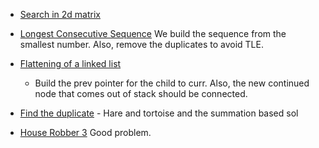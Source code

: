 
- [Search in 2d matrix](https://github.com/sankalp1999/InterviewPrep_DSAproblems/blob/master/leetcode/Search/SearchA2Dmatrix_LOG(MN).cpp)
- [Longest Consecutive Sequence](https://github.com/sankalp1999/InterviewPrep_DSAproblems/blob/master/leetcode/Hashing/LongestConsecutiveSequence_Hard.cpp)
  We build the sequence from the smallest number. Also, remove the duplicates to avoid TLE.

- [Flattening of a linked list](https://github.com/sankalp1999/InterviewPrep_DSAproblems/blob/master/leetcode/LinkedList/FlattenDoublyLinkedList_Nosorting/FlattenDLLBetterIterative.cpp)
  - Build the prev pointer for the child to curr. Also, the new continued node that comes out of stack should be connected.
- [Find the duplicate](https://github.com/sankalp1999/InterviewPrep_DSAproblems/blob/master/InterviewBit/Arrays/RepeatedNumber.cpp) - Hare and tortoise and the summation based sol
- [House Robber 3](https://github.com/sankalp1999/InterviewPrep_DSAproblems/blob/master/Latest/HouseRobber3_TreeDP.cpp) Good problem.
